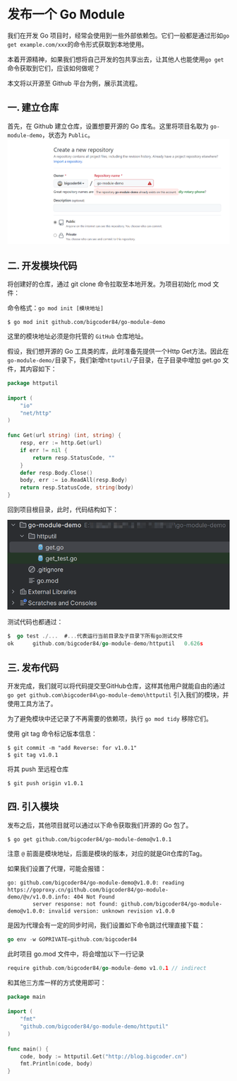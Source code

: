 # 发布一个 Go Module

我们在开发 Go 项目时，经常会使用到一些外部依赖包。它们一般都是通过形如`go get example.com/xxx`的命令形式获取到本地使用。

本着开源精神，如果我们想将自己开发的包共享出去，让其他人也能使用`go get`命令获取到它们，应该如何做呢？

本文将以开源至 Github 平台为例，展示其流程。

## 一. 建立仓库

首先，在 Github 建立仓库，设置想要开源的 Go 库名。这里将项目名取为 `go-module-demo`，状态为 `Public`。![](../images/14.png)

## 二. 开发模块代码

将创建好的仓库，通过 git clone 命令拉取至本地开发。为项目初始化 mod 文件：

命令格式：`go mod init [模块地址]`

```shell
$ go mod init github.com/bigcoder84/go-module-demo
```

这里的模块地址必须是你托管的 `GitHub` 仓库地址。

假设，我们想开源的 Go 工具类的库，此时准备先提供一个Http Get方法。因此在`go-module-demo/`目录下，我们新增`httputil/`子目录，在子目录中增加 get.go 文件，其内容如下：

```go
package httputil

import (
	"io"
	"net/http"
)

func Get(url string) (int, string) {
	resp, err := http.Get(url)
	if err != nil {
		return resp.StatusCode, ""
	}
	defer resp.Body.Close()
	body, err := io.ReadAll(resp.Body)
	return resp.StatusCode, string(body)
}
```

回到项目根目录，此时，代码结构如下：

![](../images/15.png)

测试代码也都通过：

```go
$  go test ./...  #...代表运行当前目录及子目录下所有go测试文件    
ok      github.com/bigcoder84/go-module-demo/httputil   0.626s
```

## 三. 发布代码

开发完成，我们就可以将代码提交至GitHub仓库，这样其他用户就能自由的通过 `go get github.com\bigcoder84\go-module-demo\httputil` 引入我们的模块，并使用工具方法了。

为了避免模块中还记录了不再需要的依赖项，执行 `go mod tidy` 移除它们。

使用 git tag 命令标记版本信息：

```shell
$ git commit -m "add Reverse: for v1.0.1"
$ git tag v1.0.1
```

将其 push 至远程仓库

```shell
$ git push origin v1.0.1
```

## 四. 引入模块

发布之后，其他项目就可以通过以下命令获取我们开源的 Go 包了。

```shell
$ go get github.com/bigcoder84/go-module-demo@v1.0.1
```

注意 `@` 前面是模块地址，后面是模块的版本，对应的就是Git仓库的Tag。

如果我们设置了代理，可能会报错：

```shell
go: github.com/bigcoder84/go-module-demo@v1.0.0: reading https://goproxy.cn/github.com/bigcoder84/go-module-demo/@v/v1.0.0.info: 404 Not Found
        server response: not found: github.com/bigcoder84/go-module-demo@v1.0.0: invalid version: unknown revision v1.0.0
```

是因为代理会有一定的同步时间，我们设置如下命令跳过代理直接下载：

```go
go env -w GOPRIVATE=github.com/bigcoder84
```

此时项目 go.mod 文件中，将会增加以下一行记录

```go
require github.com/bigcoder84/go-module-demo v1.0.1 // indirect
```

和其他三方库一样的方式使用即可：

```go
package main

import (
	"fmt"
	"github.com/bigcoder84/go-module-demo/httputil"
)

func main() {
	code, body := httputil.Get("http://blog.bigcoder.cn")
	fmt.Println(code, body)
}
```



